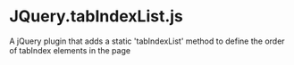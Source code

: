 JQuery.tabIndexList.js
======================

A jQuery plugin that adds a static 'tabIndexList' method to define the order of tabIndex elements in the page
